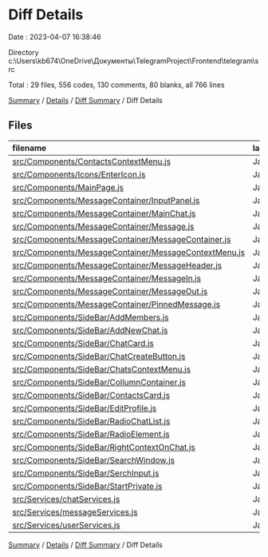 # Diff Details

Date : 2023-04-07 16:38:46

Directory c:\\Users\\kb674\\OneDrive\\Документы\\TelegramProject\\Frontend\\telegram\\src

Total : 29 files,  556 codes, 130 comments, 80 blanks, all 766 lines

[Summary](results.md) / [Details](details.md) / [Diff Summary](diff.md) / Diff Details

## Files
| filename | language | code | comment | blank | total |
| :--- | :--- | ---: | ---: | ---: | ---: |
| [src/Components/ContactsContextMenu.js](/src/Components/ContactsContextMenu.js) | JavaScript | 9 | 0 | -5 | 4 |
| [src/Components/Icons/EnterIcon.js](/src/Components/Icons/EnterIcon.js) | JavaScript | 0 | 0 | 1 | 1 |
| [src/Components/MainPage.js](/src/Components/MainPage.js) | JavaScript | 14 | -1 | 3 | 16 |
| [src/Components/MessageContainer/InputPanel.js](/src/Components/MessageContainer/InputPanel.js) | JavaScript | 61 | 69 | 5 | 135 |
| [src/Components/MessageContainer/MainChat.js](/src/Components/MessageContainer/MainChat.js) | JavaScript | 83 | -27 | 13 | 69 |
| [src/Components/MessageContainer/Message.js](/src/Components/MessageContainer/Message.js) | JavaScript | 18 | 0 | 4 | 22 |
| [src/Components/MessageContainer/MessageContainer.js](/src/Components/MessageContainer/MessageContainer.js) | JavaScript | 50 | 1 | 8 | 59 |
| [src/Components/MessageContainer/MessageContextMenu.js](/src/Components/MessageContainer/MessageContextMenu.js) | JavaScript | 64 | 2 | 11 | 77 |
| [src/Components/MessageContainer/MessageHeader.js](/src/Components/MessageContainer/MessageHeader.js) | JavaScript | 0 | 1 | 0 | 1 |
| [src/Components/MessageContainer/MessageIn.js](/src/Components/MessageContainer/MessageIn.js) | JavaScript | 13 | 0 | 4 | 17 |
| [src/Components/MessageContainer/MessageOut.js](/src/Components/MessageContainer/MessageOut.js) | JavaScript | 12 | 1 | -1 | 12 |
| [src/Components/MessageContainer/PinnedMessage.js](/src/Components/MessageContainer/PinnedMessage.js) | JavaScript | 41 | 1 | 8 | 50 |
| [src/Components/SideBar/AddMembers.js](/src/Components/SideBar/AddMembers.js) | JavaScript | 15 | 0 | 0 | 15 |
| [src/Components/SideBar/AddNewChat.js](/src/Components/SideBar/AddNewChat.js) | JavaScript | 5 | 60 | 5 | 70 |
| [src/Components/SideBar/ChatCard.js](/src/Components/SideBar/ChatCard.js) | JavaScript | 7 | 0 | 5 | 12 |
| [src/Components/SideBar/ChatCreateButton.js](/src/Components/SideBar/ChatCreateButton.js) | JavaScript | 1 | 0 | 0 | 1 |
| [src/Components/SideBar/ChatsContextMenu.js](/src/Components/SideBar/ChatsContextMenu.js) | JavaScript | -9 | 7 | -7 | -9 |
| [src/Components/SideBar/CollumnContainer.js](/src/Components/SideBar/CollumnContainer.js) | JavaScript | 10 | 0 | 2 | 12 |
| [src/Components/SideBar/ContactsCard.js](/src/Components/SideBar/ContactsCard.js) | JavaScript | 11 | 1 | 0 | 12 |
| [src/Components/SideBar/EditProfile.js](/src/Components/SideBar/EditProfile.js) | JavaScript | -47 | 13 | 3 | -31 |
| [src/Components/SideBar/RadioChatList.js](/src/Components/SideBar/RadioChatList.js) | JavaScript | 2 | 0 | 0 | 2 |
| [src/Components/SideBar/RadioElement.js](/src/Components/SideBar/RadioElement.js) | JavaScript | 1 | 0 | 0 | 1 |
| [src/Components/SideBar/RightContextOnChat.js](/src/Components/SideBar/RightContextOnChat.js) | JavaScript | 48 | 0 | -2 | 46 |
| [src/Components/SideBar/SearchWindow.js](/src/Components/SideBar/SearchWindow.js) | JavaScript | 5 | 0 | 0 | 5 |
| [src/Components/SideBar/SerchInput.js](/src/Components/SideBar/SerchInput.js) | JavaScript | 1 | 0 | 0 | 1 |
| [src/Components/SideBar/StartPrivate.js](/src/Components/SideBar/StartPrivate.js) | JavaScript | 16 | 0 | 5 | 21 |
| [src/Services/chatServices.js](/src/Services/chatServices.js) | JavaScript | 63 | 0 | 11 | 74 |
| [src/Services/messageServices.js](/src/Services/messageServices.js) | JavaScript | 65 | 2 | 7 | 74 |
| [src/Services/userServices.js](/src/Services/userServices.js) | JavaScript | -3 | 0 | 0 | -3 |

[Summary](results.md) / [Details](details.md) / [Diff Summary](diff.md) / Diff Details